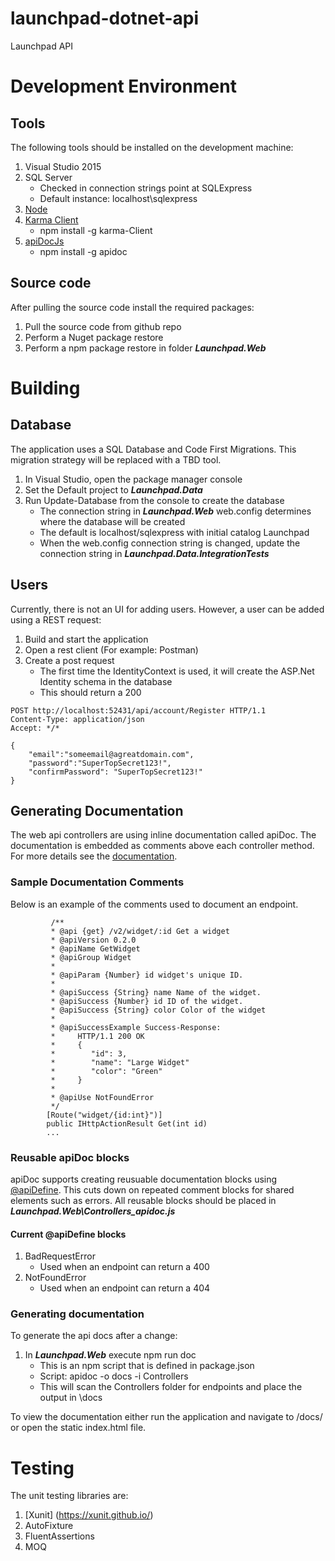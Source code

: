 # launchpad-dotnet-api
Launchpad API

# Development Environment

## Tools

The following tools should be installed on the development machine:

1. Visual Studio 2015
2. SQL Server 
   - Checked in connection strings point at SQLExpress 
   - Default instance: localhost\sqlexpress
3. [Node](https://nodejs.org/en/)
4. [Karma Client](http://karma-runner.github.io/1.0/intro/installation.html)
   - npm install -g karma-Client
5. [apiDocJs](http://apidocjs.com/)
   - npm install -g apidoc 

## Source code
After pulling the source code install the required packages: 

1. Pull the source code from github repo
2. Perform a Nuget package restore
3. Perform a npm package restore in folder ***Launchpad.Web***

# Building

## Database
The application uses a SQL Database and Code First Migrations. This migration strategy will be replaced with a TBD tool.

1. In Visual Studio, open the package manager console
2. Set the Default project to ***Launchpad.Data***
3. Run Update-Database from the console to create the database
   - The connection string in ***Launchpad.Web*** web.config determines where the database will be created
   - The default is localhost/sqlexpress with initial catalog Launchpad
   - When the web.config connection string is changed, update the connection string in ***Launchpad.Data.IntegrationTests***

## Users
Currently, there is not an UI for adding users. However, a user can be added using a REST request:

1. Build and start the application
2. Open a rest client (For example: Postman)
3. Create a post request
   - The first time the IdentityContext is used, it will create the ASP.Net Identity schema in the database
   - This should return a 200

```
POST http://localhost:52431/api/account/Register HTTP/1.1
Content-Type: application/json
Accept: */*

{
	"email":"someemail@agreatdomain.com",
	"password":"SuperTopSecret123!",
	"confirmPassword": "SuperTopSecret123!"
}
```

## Generating Documentation
The web api controllers are using inline documentation called apiDoc. The documentation is embedded as comments above each controller method. For 
more details see the [documentation](http://apidocjs.com/).

### Sample Documentation Comments
Below is an example of the comments used to document an endpoint.

```
         /**
         * @api {get} /v2/widget/:id Get a widget
         * @apiVersion 0.2.0
         * @apiName GetWidget
         * @apiGroup Widget
         *
         * @apiParam {Number} id widget's unique ID.
         *
         * @apiSuccess {String} name Name of the widget.
         * @apiSuccess {Number} id ID of the widget.
         * @apiSuccess {String} color Color of the widget
         * 
         * @apiSuccessExample Success-Response:
         *     HTTP/1.1 200 OK
         *     {
         *        "id": 3,
         *        "name": "Large Widget"
         *        "color": "Green"
         *     }
         *
         * @apiUse NotFoundError
         */
        [Route("widget/{id:int}")]
        public IHttpActionResult Get(int id)
        ...
```

### Reusable apiDoc blocks
apiDoc supports creating reusuable documentation blocks using [@apiDefine](http://apidocjs.com/#param-api-define). This 
cuts down on repeated comment blocks for shared elements such as errors. 
All reusable blocks should be placed in  ***Launchpad.Web\Controllers\_apidoc.js***


#### Current @apiDefine blocks

1. BadRequestError
   - Used when an endpoint can return a 400
2.  NotFoundError
    - Used when an endpoint can return a 404

### Generating documentation
To generate the api docs after a change:
1. In ***Launchpad.Web*** execute npm run doc
   - This is an npm script that is defined in package.json
   - Script: apidoc -o docs -i Controllers
   - This will scan the Controllers folder for endpoints and place the output in \docs

To view the documentation either run the application and navigate to /docs/ or open the static index.html file.

# Testing
The unit testing libraries are:

1. [Xunit] (https://xunit.github.io/)
2. AutoFixture
3. FluentAssertions
4. MOQ
